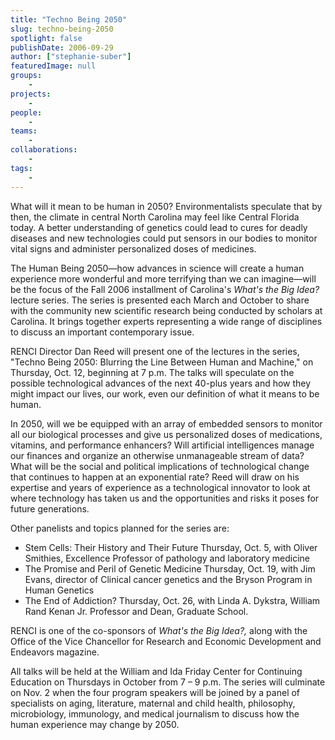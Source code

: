 ```yaml
---
title: "Techno Being 2050"
slug: techno-being-2050
spotlight: false
publishDate: 2006-09-29
author: ["stephanie-suber"]
featuredImage: null
groups:
    - 
projects:
    - 
people:
    - 
teams: 
    - 
collaborations:
    - 
tags:
    - 
---
```

What will it mean to be human in 2050? Environmentalists speculate that by then, the climate in central North Carolina may feel like Central Florida today. A better understanding of genetics could lead to cures for deadly diseases and new technologies could put sensors in our bodies to monitor vital signs and administer personalized doses of medicines.

The Human Being 2050—how advances in science will create a human experience more wonderful and more terrifying than we can imagine—will be the focus of the Fall 2006 installment of Carolina's <em>What's the Big Idea? </em> lecture series. The series is presented each March and October to share with the community new scientific research being conducted by scholars at Carolina. It brings together experts representing a wide range of disciplines to discuss an important contemporary issue.

RENCI Director Dan Reed will present one of the lectures in the series, "Techno Being 2050: Blurring the Line Between Human and Machine," on Thursday, Oct. 12, beginning at 7 p.m. The talks will speculate on the possible technological advances of the next 40-plus years and how they might impact our lives, our work, even our definition of what it means to be human.

In 2050, will we be equipped with an array of embedded sensors to monitor all our biological processes and give us personalized doses of medications, vitamins, and performance enhancers? Will artificial intelligences manage our finances and organize an otherwise unmanageable stream of data? What will be the social and political implications of technological change that continues to happen at an exponential rate? Reed will draw on his expertise and years of experience as a technological innovator to look at where technology has taken us and the opportunities and risks it poses for future generations.

Other panelists and topics planned for the series are:
<ul>
	<li>Stem Cells: Their History and Their Future
Thursday, Oct. 5, with Oliver Smithies, Excellence Professor of pathology and laboratory medicine</li>
	<li>The Promise and Peril of Genetic Medicine
Thursday, Oct. 19, with Jim Evans, director of Clinical cancer genetics and the Bryson Program in Human Genetics</li>
	<li>The End of Addiction?
Thursday, Oct. 26, with Linda A. Dykstra, William Rand Kenan Jr. Professor and Dean, Graduate School.</li>
</ul>
RENCI is one of the co-sponsors of <em>What's the Big Idea?,</em> along with the Office of the Vice Chancellor for Research and Economic Development and Endeavors magazine.

All talks will be held at the William and Ida Friday Center for Continuing Education on Thursdays in October from 7 – 9 p.m. The series will culminate on Nov. 2 when the four program speakers will be joined by a panel of specialists on aging, literature, maternal and child health, philosophy, microbiology, immunology, and medical journalism to discuss how the human experience may change by 2050.
